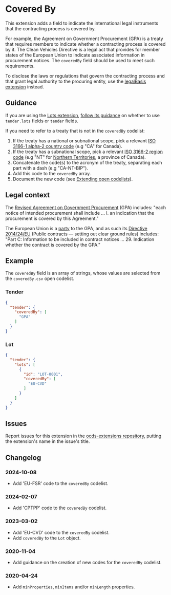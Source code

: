 # Covered By

This extension adds a field to indicate the international legal instruments that the contracting process is covered by.

For example, the Agreement on Government Procurement (GPA) is a treaty that requires members to indicate whether a contracting process is covered by it. The Clean Vehicles Directive is a legal act that provides for member states of the European Union to indicate associated information in procurement notices. The `coveredBy` field should be used to meet such requirements.

To disclose the laws or regulations that govern the contracting process and that grant legal authority to the procuring entity, use the [legalBasis extension](https://github.com/open-contracting-extensions/ocds_legalBasis_extension) instead.

## Guidance

If you are using the [Lots extension](https://extensions.open-contracting.org/en/extensions/lots/master/), [follow its guidance](https://extensions.open-contracting.org/en/extensions/lots/master/#guidance) on whether to use `tender.lots` fields or `tender` fields.

If you need to refer to a treaty that is not in the `coveredBy` codelist:

1. If the treaty has a national or subnational scope, pick a relevant [ISO 3166-1 alpha-2 country code](https://en.wikipedia.org/wiki/ISO_3166-1_alpha-2) (e.g "CA" for Canada).
1. If the treaty has a subnational scope, pick a relevant [ISO 3166-2 region code](https://en.wikipedia.org/wiki/ISO_3166-2) (e.g "NT" for [Northern Territories](https://en.wikipedia.org/wiki/ISO_3166-2:CA#Current_codes), a province of Canada).
1. Concatenate the code(s) to the acronym of the treaty, separating each part with a dash (e.g "CA-NT-BIP").
1. Add this code to the `coveredBy` array.
1. Document the new code (see [Extending open codelists](https://standard.open-contracting.org/latest/en/schema/codelists/)).

## Legal context

The [Revised Agreement on Government Procurement](https://www.wto.org/english/docs_e/legal_e/rev-gpr-94_01_e.htm) (GPA) includes: "each notice of intended procurement shall include … l. an indication that the procurement is covered by this Agreement."

The European Union is a [party](https://www.wto.org/english/tratop_e/gproc_e/memobs_e.htm) to the GPA, and as such its [Directive 2014/24/EU](https://eur-lex.europa.eu/legal-content/EN/TXT/?uri=uriserv:OJ.L_.2014.094.01.0065.01.ENG) (Public contracts — setting out clear ground rules) includes: "Part C: Information to be included in contract notices … 29. Indication whether the contract is covered by the GPA."

## Example

The `coveredBy` field is an array of strings, whose values are selected from the `coveredBy.csv` open codelist.

### Tender

```json
{
  "tender": {
    "coveredBy": [
      "GPA"
    ]
  }
}
```

### Lot

```json
{
  "tender": {
    "lots": [
      {
        "id": "LOT-0001",
        "coveredBy": [
          "EU-CVD"
        ]
      }
    ]
  }
}
```

## Issues

Report issues for this extension in the [ocds-extensions repository](https://github.com/open-contracting/ocds-extensions/issues), putting the extension's name in the issue's title.

## Changelog

### 2024-10-08

* Add 'EU-FSR' code to the `coveredBy` codelist.

### 2024-02-07

* Add 'CPTPP' code to the `coveredBy` codelist.

### 2023-03-02

* Add 'EU-CVD' code to the `coveredBy` codelist.
* Add `coveredBy` to the `Lot` object.

### 2020-11-04

* Add guidance on the creation of new codes for the `coveredBy` codelist.

### 2020-04-24

* Add `minProperties`, `minItems` and/or `minLength` properties.
